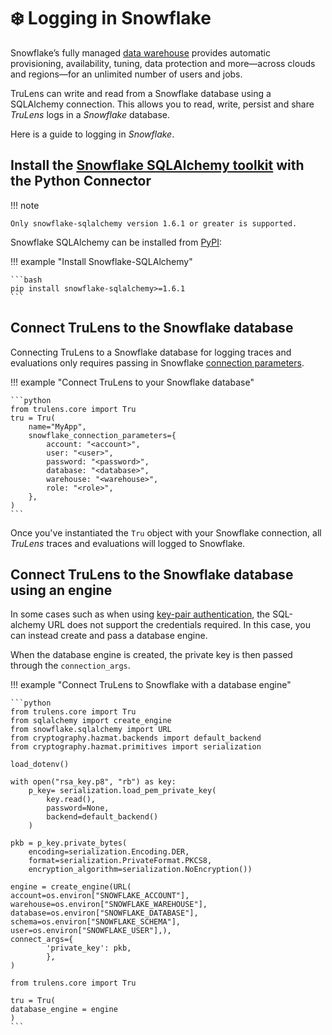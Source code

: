 # ❄️ Logging in Snowflake

Snowflake’s fully managed [data warehouse](https://www.snowflake.com/en/data-cloud/workloads/data-warehouse/?utm_cta=website-homepage-workload-card-data-warehouse) provides automatic provisioning, availability, tuning, data protection and more—across clouds and regions—for an unlimited number of users and jobs.

TruLens can write and read from a Snowflake database using a SQLAlchemy connection. This allows you to read, write, persist and share _TruLens_ logs in a _Snowflake_ database.

Here is a guide to logging in _Snowflake_.

## Install the [Snowflake SQLAlchemy toolkit](https://docs.snowflake.com/en/developer-guide/python-connector/sqlalchemy) with the Python Connector

!!! note

    Only snowflake-sqlalchemy version 1.6.1 or greater is supported.

Snowflake SQLAlchemy can be installed from [PyPI](https://pypi.org/project/snowflake-sqlalchemy/):

!!! example "Install Snowflake-SQLAlchemy"

    ```bash
    pip install snowflake-sqlalchemy>=1.6.1
    ```

## Connect TruLens to the Snowflake database

Connecting TruLens to a Snowflake database for logging traces and evaluations only requires passing in Snowflake [connection parameters](https://docs.snowflake.com/developer-guide/python-connector/python-connector-api#connect).

!!! example "Connect TruLens to your Snowflake database"

    ```python
    from trulens.core import Tru
    tru = Tru(
        name="MyApp",
        snowflake_connection_parameters={
            account: "<account>",
            user: "<user>",
            password: "<password>",
            database: "<database>",
            warehouse: "<warehouse>",
            role: "<role>",
        },
    )
    ```

Once you've instantiated the `Tru` object with your Snowflake connection, all _TruLens_ traces and evaluations will logged to Snowflake.

## Connect TruLens to the Snowflake database using an engine

In some cases such as when using [key-pair authentication](https://docs.snowflake.com/en/developer-guide/python-connector/sqlalchemy#key-pair-authentication-support), the SQL-alchemy URL does not support the credentials required. In this case, you can instead create and pass a database engine.

When the database engine is created, the private key is then passed through the `connection_args`.

!!! example "Connect TruLens to Snowflake with a database engine"

    ```python
    from trulens.core import Tru
    from sqlalchemy import create_engine
    from snowflake.sqlalchemy import URL
    from cryptography.hazmat.backends import default_backend
    from cryptography.hazmat.primitives import serialization

    load_dotenv()

    with open("rsa_key.p8", "rb") as key:
        p_key= serialization.load_pem_private_key(
            key.read(),
            password=None,
            backend=default_backend()
        )

    pkb = p_key.private_bytes(
        encoding=serialization.Encoding.DER,
        format=serialization.PrivateFormat.PKCS8,
        encryption_algorithm=serialization.NoEncryption())

    engine = create_engine(URL(
    account=os.environ["SNOWFLAKE_ACCOUNT"],
    warehouse=os.environ["SNOWFLAKE_WAREHOUSE"],
    database=os.environ["SNOWFLAKE_DATABASE"],
    schema=os.environ["SNOWFLAKE_SCHEMA"],
    user=os.environ["SNOWFLAKE_USER"],),
    connect_args={
            'private_key': pkb,
            },
    )

    from trulens.core import Tru

    tru = Tru(
    database_engine = engine
    )
    ```
